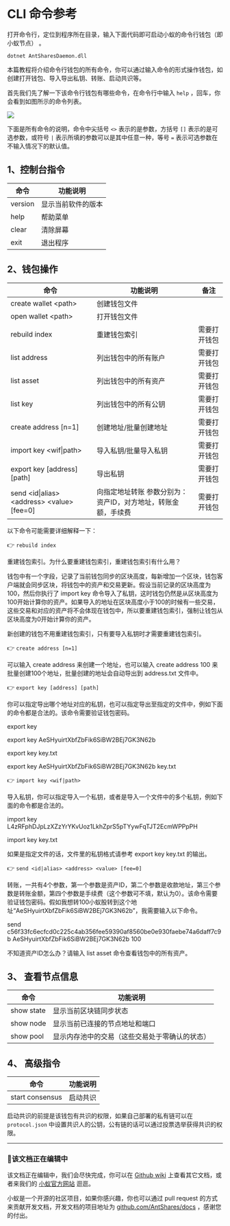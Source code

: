 # CLI 命令参考

打开命令行，定位到程序所在目录，输入下面代码即可启动小蚁的命令行钱包（即小蚁节点） 。

`dotnet AntSharesDaemon.dll`

本篇教程将介绍命令行钱包的所有命令，你可以通过输入命令的形式操作钱包，如创建打开钱包、导入导出私钥、转账、启动共识等。

首先我们先了解一下该命令行钱包有哪些命令，在命令行中输入 `help` ，回车，你会看到如图所示的命令列表。

![](~/images/2017-05-17_12-30-05.jpg)

下面是所有命令的说明，命令中尖括号 `<>` 表示的是参数，方括号 `[]` 表示的是可选参数，或符号 `|` 表示所填的参数可以是其中任意一种，等号 `=` 表示可选参数在不输入情况下的默认值。

## 1、控制台指令

| 命令      | 功能说明      |
| ------- | --------- |
| version | 显示当前软件的版本 |
| help    | 帮助菜单      |
| clear   | 清除屏幕      |
| exit    | 退出程序      |

## 2、钱包操作

| 命令                                       | 功能说明                             | 备注     |
| ---------------------------------------- | -------------------------------- | ------ |
| create wallet \<path>                    | 创建钱包文件                           |        |
| open wallet \<path>                      | 打开钱包文件                           |        |
| rebuild index                            | 重建钱包索引                           | 需要打开钱包 |
| list address                             | 列出钱包中的所有账户                       | 需要打开钱包 |
| list asset                               | 列出钱包中的所有资产                       | 需要打开钱包 |
| list key                                 | 列出钱包中的所有公钥                       | 需要打开钱包 |
| create address [n=1]                     | 创建地址/批量创建地址                      | 需要打开钱包 |
| import key \<wif\|path>                  | 导入私钥/批量导入私钥                      | 需要打开钱包 |
| export key \[address] [path]             | 导出私钥                             | 需要打开钱包 |
| send \<id\|alias> \<address> \<value> [fee=0] | 向指定地址转账 参数分别为：资产ID，对方地址，转账金额，手续费 | 需要打开钱包 |

以下命令可能需要详细解释一下：

👉 `rebuild index` 

重建钱包索引。为什么要重建钱包索引，重建钱包索引有什么用？

钱包中有一个字段，记录了当前钱包同步的区块高度，每新增加一个区块，钱包客户端就会同步区块，将钱包中的资产和交易更新。假设当前记录的区块高度为100，然后你执行了 import key 命令导入了私钥，这时钱包仍然是从区块高度为100开始计算你的资产。如果导入的地址在区块高度小于100的时候有一些交易，这些交易和对应的资产将不会体现在钱包中，所以要重建钱包索引，强制让钱包从区块高度为0开始计算你的资产。

新创建的钱包不用重建钱包索引，只有要导入私钥时才需要重建钱包索引。

👉 `create address [n=1]` 

可以输入 create address  来创建一个地址，也可以输入 create address 100 来批量创建100个地址，批量创建的地址会自动导出到 address.txt 文件中。

👉 `export key [address] [path]`

你可以指定导出哪个地址对应的私钥，也可以指定导出至指定的文件中，例如下面的命令都是合法的。该命令需要验证钱包密码。

export key

export key AeSHyuirtXbfZbFik6SiBW2BEj7GK3N62b

export key key.txt

export key AeSHyuirtXbfZbFik6SiBW2BEj7GK3N62b key.txt

👉  `import key <wif|path>`

导入私钥，你可以指定导入一个私钥，或者是导入一个文件中的多个私钥，例如下面的命令都是合法的。

import key L4zRFphDJpLzXZzYrYKvUoz1LkhZprS5pTYywFqTJT2EcmWPPpPH

import key key.txt

如果是指定文件的话，文件里的私钥格式请参考 export key key.txt 的输出。

👉 `send <id|alias> <address> <value> [fee=0]`

转账，一共有4个参数，第一个参数是资产ID，第二个参数是收款地址，第三个参数是转账金额，第四个参数是手续费（这个参数可不填，默认为0）。该命令需要验证钱包密码。假如我想转100小蚁股转到这个地址“AeSHyuirtXbfZbFik6SiBW2BEj7GK3N62b”，我需要输入以下命令。

send c56f33fc6ecfcd0c225c4ab356fee59390af8560be0e930faebe74a6daff7c9b AeSHyuirtXbfZbFik6SiBW2BEj7GK3N62b 100

不知道资产ID怎么办？请输入 list asset 命令查看钱包中的所有资产。

## 3、 查看节点信息

| 命令         | 功能说明                    |
| ---------- | ----------------------- |
| show state | 显示当前区块链同步状态             |
| show node  | 显示当前已连接的节点地址和端口         |
| show pool  | 显示内存池中的交易（这些交易处于零确认的状态） |
## 4、 高级指令

| 命令              | 功能说明 |
| --------------- | ---- |
| start consensus | 启动共识 |
启动共识的前提是该钱包有共识的权限，如果自己部署的私有链可以在 `protocol.json` 中设置共识人的公钥，公有链的话可以通过投票选举获得共识的权限。

------

### 📖该文档正在编辑中

该文档正在编辑中，我们会尽快完成，你可以在 [Github wiki](https://github.com/AntShares/AntShares/wiki/) 上查看其它文档，或者来我们的 [小蚁官方网站](http://www.antshares.org) 逛逛。

小蚁是一个开源的社区项目，如果你感兴趣，你也可以通过 pull request 的方式来贡献开发文档，开发文档的项目地址为 [github.com/AntShares/docs](https://github.com/AntShares/docs) ，感谢您的付出。